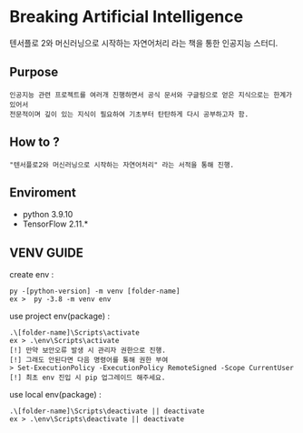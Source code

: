 # Breaking Artificial Intelligence

텐서플로 2와 머신러닝으로 시작하는 자연어처리 라는 책을 통한 인공지능 스터디.

## Purpose

    인공지능 관련 프로젝트를 여러개 진행하면서 공식 문서와 구글링으로 얻은 지식으로는 한계가 있어서
    전문적이며 깊이 있는 지식이 필요하여 기초부터 탄탄하게 다시 공부하고자 함.

## How to ?

    "텐서플로2와 머신러닝으로 시작하는 자연어처리" 라는 서적을 통해 진행.

## Enviroment
- python 3.9.10
- TensorFlow 2.11.*

## VENV GUIDE
create env : 

    py -[python-version] -m venv [folder-name]
    ex >  py -3.8 -m venv env

use project env(package) : 

    .\[folder-name]\Scripts\activate
    ex > .\env\Scripts\activate
    [!] 만약 보안오류 발생 시 관리자 권한으로 진행.
    [!] 그래도 안된다면 다음 명령어를 통해 권한 부여
    > Set-ExecutionPolicy -ExecutionPolicy RemoteSigned -Scope CurrentUser
    [!] 최초 env 진입 시 pip 업그레이드 해주세요.

use local env(package) : 

    .\[folder-name]\Scripts\deactivate || deactivate
    ex > .\env\Scripts\deactivate || deactivate